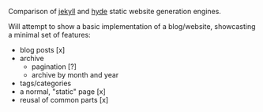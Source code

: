 Comparison of [jekyll](http://github.com/mojombo/jekyll) and [hyde](http://github.com/lakshmivyas/hyde) static website generation engines.

Will attempt to show a basic implementation of a blog/website,
showcasting a minimal set of features:
- blog posts [x]
- archive
  * pagination [?]
  * archive by month and year
- tags/categories
- a normal, "static" page [x]
- reusal of common parts [x]


